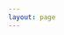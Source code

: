 ```yaml
---
layout: page
---
```


<script lang="ts" setup>
import StorybookIFrame from "../../.vitepress/components/StorybookIFrame.vue";
</script>

<StorybookIFrame :component="$params.componentName"  />
